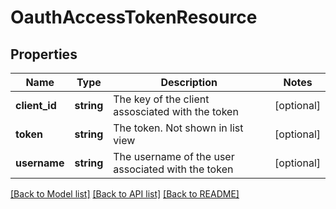 # OauthAccessTokenResource

## Properties
Name | Type | Description | Notes
------------ | ------------- | ------------- | -------------
**client_id** | **string** | The key of the client assosciated with the token | [optional] 
**token** | **string** | The token.  Not shown in list view | [optional] 
**username** | **string** | The username of the user associated with the token | [optional] 

[[Back to Model list]](../README.md#documentation-for-models) [[Back to API list]](../README.md#documentation-for-api-endpoints) [[Back to README]](../README.md)


